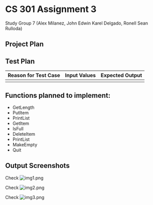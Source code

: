 # CS 301 Assignment 3
Study Group 7 (Alex Milanez, John Edwin Karel Delgado, Ronell Sean Rulloda)


## Project Plan

## Test Plan


| Reason for Test Case | Input Values | Expected Output |
|---------------------:|-------------:|----------------:|
|                      |              |                 |

## Functions planned to implement:
* GetLength
* PutItem
* PrintList
* GetItem
* IsFull
* DeleteItem
* PrintList
* MakeEmpty
* Quit

## Output Screenshots
Check 
![img1.png](screenshots/1.png)

Check 
![img2.png](screenshots/2.png)

Check 
![img3.png](screenshots/3.png)